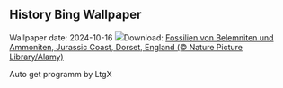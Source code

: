 ## History Bing Wallpaper
Wallpaper date: 2024-10-16
![](https://www.bing.com/th?id=OHR.FossilsDorset_DE-DE5527314579_UHD.jpg&w=1000)Download: [Fossilien von Belemniten und Ammoniten, Jurassic Coast, Dorset, England (© Nature Picture Library/Alamy)](https://www.bing.com/th?id=OHR.FossilsDorset_DE-DE5527314579_UHD.jpg)

Auto get programm by LtgX
